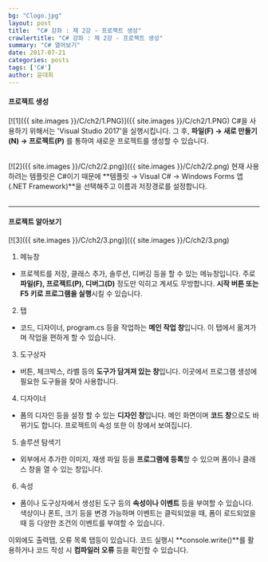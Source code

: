 ```yaml
---
bg: "Clogo.jpg"
layout: post
title:  "C# 강좌 : 제 2강 - 프로젝트 생성"
crawlertitle: "C# 강좌 : 제 2강 - 프로젝트 생성"
summary: "C# 열어보기"
date: 2017-07-21
categories: posts
tags: ['C#']
author: 윤대희
---
```

#### 프로젝트 생성 ####
[![1]({{ site.images }}/C/ch2/1.PNG)]({{ site.images }}/C/ch2/1.PNG)
C#을 사용하기 위해서는 'Visual Studio 2017'을 실행시킵니다.
그 후, **파일(F) → 새로 만들기(N) → 프로젝트(P)** 를 통하여 새로운 프로젝트를 생성할 수 있습니다. 

<br>
[![2]({{ site.images }}/C/ch2/2.png)]({{ site.images }}/C/ch2/2.png)
현재 사용하려는 템플릿은 C#이기 때문에 **템플릿 → Visual C# → Windows Forms 앱(.NET Framework)**을 선택해주고 이름과 저장경로를 설정합니다.
<br><br>

----------
#### 프로젝트 알아보기 ####

[![3]({{ site.images }}/C/ch2/3.png)]({{ site.images }}/C/ch2/3.png)

1. 메뉴창

 - 프로젝트를 저장, 클래스 추가, 솔루션, 디버깅 등을 할 수 있는 메뉴창입니다. 주로 **파일(F), 프로젝트(P), 디버그(D)** 정도만 익히고 계셔도 무방합니다. **시작 버튼 또는 F5 키로 프로그램을 실행**시킬 수 있습니다.
 
 
2. 탭

 - 코드, 디자이너, program.cs 등을 작업하는 **메인 작업 창**입니다. 이 탭에서 옮겨가며 작업을 편하게 할 수 있습니다.
 
 
3. 도구상자

 - 버튼, 체크박스, 라벨 등의 **도구가 담겨져 있는 창**입니다. 이곳에서 프로그램 생성에 필요한 도구들을 찾아 사용합니다.
 
 
4. 디자이너

 - 폼의 디자인 등을 설정 할 수 있는 **디자인 창**입니다. 메인 화면이며 **코드 창**으로도 바뀌기도 합니다. 프로젝트의 속성 또한 이 창에서 보여집니다.
 
 
5. 솔루션 탐색기

 - 외부에서 추가한 이미지, 재생 파일 등을 **프로그램에 등록**할 수 있으며 폼이나 클래스 창을 열 수 있는 창입니다.
 
 
6. 속성

 - 폼이나 도구상자에서 생성된 도구 등의 **속성이나 이벤트** 등을 부여할 수 있습니다. 색상이나 폰트, 크기 등을 변경 가능하며 이벤트는 클릭되었을 때, 폼이 로드되었을 때 등 다양한 조건의 이벤트를 부여할 수 있습니다.
 
 


이외에도 출력탭, 오류 목록 탭등이 있습니다. 코드 실행시 **console.write()**를 활용하거나 코드 작성 시 **컴파일러 오류** 등을 확인할 수 있습니다.
  

